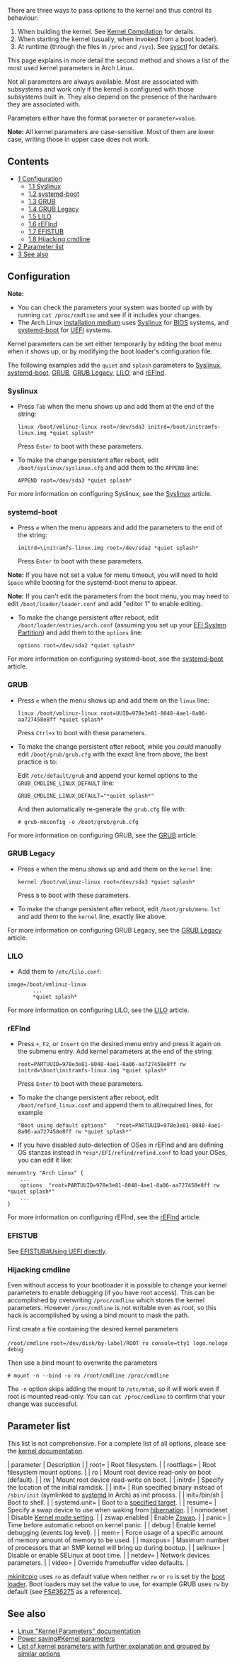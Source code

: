 There are three ways to pass options to the kernel and thus control its behaviour:

1.  When building the kernel. See [Kernel Compilation](/index.php/Kernel_Compilation "Kernel Compilation") for details.
2.  When starting the kernel (usually, when invoked from a boot loader).
3.  At runtime (through the files in `/proc` and `/sys`). See [sysctl](/index.php/Sysctl "Sysctl") for details.

This page explains in more detail the second method and shows a list of the most used kernel parameters in Arch Linux.

Not all parameters are always available. Most are associated with subsystems and work only if the kernel is configured with those subsystems built in. They also depend on the presence of the hardware they are associated with.

Parameters either have the format `parameter` or `parameter=value`.

**Note:** All kernel parameters are case-sensitive. Most of them are lower case, writing those in upper case does not work.

## Contents

*   [1 Configuration](#Configuration)
    *   [1.1 Syslinux](#Syslinux)
    *   [1.2 systemd-boot](#systemd-boot)
    *   [1.3 GRUB](#GRUB)
    *   [1.4 GRUB Legacy](#GRUB_Legacy)
    *   [1.5 LILO](#LILO)
    *   [1.6 rEFInd](#rEFInd)
    *   [1.7 EFISTUB](#EFISTUB)
    *   [1.8 Hijacking cmdline](#Hijacking_cmdline)
*   [2 Parameter list](#Parameter_list)
*   [3 See also](#See_also)

## Configuration

**Note:**

*   You can check the parameters your system was booted up with by running `cat /proc/cmdline` and see if it includes your changes.
*   The Arch Linux [installation medium](https://www.archlinux.org/download/) uses [Syslinux](/index.php/Syslinux "Syslinux") for [BIOS](https://en.wikipedia.org/wiki/BIOS "wikipedia:BIOS") systems, and [systemd-boot](/index.php/Systemd-boot "Systemd-boot") for [UEFI](/index.php/UEFI "UEFI") systems.

Kernel parameters can be set either temporarily by editing the boot menu when it shows up, or by modifying the boot loader's configuration file.

The following examples add the `quiet` and `splash` parameters to [Syslinux](/index.php/Syslinux "Syslinux"), [systemd-boot](/index.php/Systemd-boot "Systemd-boot"), [GRUB](/index.php/GRUB "GRUB"), [GRUB Legacy](/index.php/GRUB_Legacy "GRUB Legacy"), [LILO](/index.php/LILO "LILO"), and [rEFInd](/index.php/REFInd "REFInd").

### Syslinux

*   Press `Tab` when the menu shows up and add them at the end of the string:

	 `linux /boot/vmlinuz-linux root=/dev/sda3 initrd=/boot/initramfs-linux.img *quiet splash*` 

	Press `Enter` to boot with these parameters.

*   To make the change persistent after reboot, edit `/boot/syslinux/syslinux.cfg` and add them to the `APPEND` line:

	 `APPEND root=/dev/sda3 *quiet splash*` 

For more information on configuring Syslinux, see the [Syslinux](/index.php/Syslinux "Syslinux") article.

### systemd-boot

*   Press `e` when the menu appears and add the parameters to the end of the string:

	 `initrd=\initramfs-linux.img root=/dev/sda2 *quiet splash*` 

	Press `Enter` to boot with these parameters.

**Note:** If you have not set a value for menu timeout, you will need to hold `Space` while booting for the systemd-boot menu to appear.

**Note:** If you can't edit the parameters from the boot menu, you may need to edit `/boot/loader/loader.conf` and add "editor 1" to enable editing.

*   To make the change persistent after reboot, edit `/boot/loader/entries/arch.conf` (assuming you set up your [EFI System Partition](/index.php/EFI_System_Partition "EFI System Partition")) and add them to the `options` line:

	 `options root=/dev/sda2 *quiet splash*` 

For more information on configuring systemd-boot, see the [systemd-boot](/index.php/Systemd-boot "Systemd-boot") article.

### GRUB

*   Press `e` when the menu shows up and add them on the `linux` line:

	 `linux /boot/vmlinuz-linux root=UUID=978e3e81-8048-4ae1-8a06-aa727458e8ff *quiet splash*` 

	Press `Ctrl+x` to boot with these parameters.

*   To make the change persistent after reboot, while you *could* manually edit `/boot/grub/grub.cfg` with the exact line from above, the best practice is to:

	Edit `/etc/default/grub` and append your kernel options to the `GRUB_CMDLINE_LINUX_DEFAULT` line:

	 `GRUB_CMDLINE_LINUX_DEFAULT="*quiet splash*"` 

	And then automatically re-generate the `grub.cfg` file with:

	 `# grub-mkconfig -o /boot/grub/grub.cfg` 

For more information on configuring GRUB, see the [GRUB](/index.php/GRUB "GRUB") article.

### GRUB Legacy

*   Press `e` when the menu shows up and add them on the `kernel` line:

	 `kernel /boot/vmlinuz-linux root=/dev/sda3 *quiet splash*` 

	Press `b` to boot with these parameters.

*   To make the change persistent after reboot, edit `/boot/grub/menu.lst` and add them to the `kernel` line, exactly like above.

For more information on configuring GRUB Legacy, see the [GRUB Legacy](/index.php/GRUB_Legacy "GRUB Legacy") article.

### LILO

*   Add them to `/etc/lilo.conf`:

```
image=/boot/vmlinuz-linux
        ...
        *quiet splash*
```

For more information on configuring LILO, see the [LILO](/index.php/LILO "LILO") article.

### rEFInd

*   Press `+`, `F2`, or `Insert` on the desired menu entry and press it again on the submenu entry. Add kernel parameters at the end of the string:

	 `root=PARTUUID=978e3e81-8048-4ae1-8a06-aa727458e8ff rw initrd=\boot\initramfs-linux.img *quiet splash*` 

	Press `Enter` to boot with these parameters.

*   To make the change persistent after reboot, edit `/boot/refind_linux.conf` and append them to all/required lines, for example

	 `"Boot using default options"   "root=PARTUUID=978e3e81-8048-4ae1-8a06-aa727458e8ff rw *quiet splash*"` 

*   If you have disabled auto-detection of OSes in rEFInd and are defining OS stanzas instead in `*esp*/EFI/refind/refind.conf` to load your OSes, you can edit it like:

```
menuentry "Arch Linux" {
	...
	options  "root=PARTUUID=978e3e81-8048-4ae1-8a06-aa727458e8ff rw *quiet splash*"
	...
}

```

For more information on configuring rEFInd, see the [rEFInd](/index.php/REFInd "REFInd") article.

### EFISTUB

See [EFISTUB#Using UEFI directly](/index.php/EFISTUB#Using_UEFI_directly "EFISTUB").

### Hijacking cmdline

Even without access to your bootloader it is possible to change your kernel parameters to enable debugging (if you have root access). This can be accomplished by overwriting `/proc/cmdline` which stores the kernel parameters. However `/proc/cmdline` is not writable even as root, so this hack is accomplished by using a bind mount to mask the path.

First create a file containing the desired kernel parameters

 `/root/cmdline`  `root=/dev/disk/by-label/ROOT ro console=tty1 logo.nologo debug` 

Then use a bind mount to overwrite the parameters

```
# mount -n --bind -o ro /root/cmdline /proc/cmdline

```

The `-n` option skips adding the mount to `/etc/mtab`, so it will work even if root is mounted read-only. You can `cat /proc/cmdline` to confirm that your change was successful.

## Parameter list

This list is not comprehensive. For a complete list of all options, please see the [kernel documentation](https://www.kernel.org/doc/Documentation/admin-guide/kernel-parameters.txt).

| parameter | Description |
| root= | Root filesystem. |
| rootflags= | Root filesystem mount options. |
| ro | Mount root device read-only on boot (default). |
| rw | Mount root device read-write on boot. |
| initrd= | Specify the location of the initial ramdisk. |
| init= | Run specified binary instead of `/sbin/init` (symlinked to [systemd](/index.php/Systemd "Systemd") in Arch) as init process. |
| init=/bin/sh | Boot to shell. |
| systemd.unit= | Boot to a [specified target](/index.php/Systemd#Targets "Systemd"). |
| resume= | Specify a swap device to use when waking from [hibernation](/index.php/Hibernation "Hibernation"). |
| nomodeset | Disable [Kernel mode setting](/index.php/Kernel_mode_setting "Kernel mode setting"). |
| zswap.enabled | Enable [Zswap](/index.php/Zswap "Zswap"). |
| panic= | Time before automatic reboot on kernel panic. |
| debug | Enable kernel debugging (events log level). |
| mem= | Force usage of a specific amount of memory amount of memory to be used. |
| maxcpus= | Maximum number of processors that an SMP kernel will bring up during bootup. |
| selinux= | Disable or enable SELinux at boot time. |
| netdev= | Network devices parameters. |
| video=<videosetting> | Override framebuffer video defaults. |

 [mkinitcpio](/index.php/Mkinitcpio "Mkinitcpio") uses `ro` as default value when neither `rw` or `ro` is set by the [boot loader](/index.php/Boot_loader "Boot loader"). Boot loaders may set the value to use, for example GRUB uses `rw` by default (see [FS#36275](https://bugs.archlinux.org/task/36275) as a reference).

## See also

*   [Linux "Kernel Parameters" documentation](https://www.kernel.org/doc/Documentation/admin-guide/kernel-parameters.txt)
*   [Power saving#Kernel parameters](/index.php/Power_saving#Kernel_parameters "Power saving")
*   [List of kernel parameters with further explanation and grouped by similar options](http://files.kroah.com/lkn/lkn_pdf/ch09.pdf)